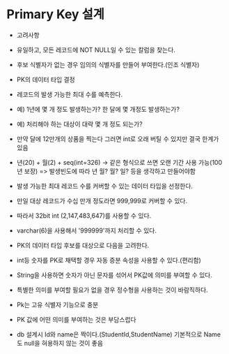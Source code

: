 # Primary Key 설계

- 고려사항
 
 - 유일하고, 모든 레코드에 NOT NULL일 수 있는 칼럼을 찾는다.

 - 후보 식별자가 없는 경우 임의의 식별자를 만들어 부여한다.(인조 식별자)
 
 - PK의 데이터 타입 결정

  - 레코드의 발생 가능한 최대 수를 예측한다.
  
   - 예) 1년에 몇 개 정도 발생하는가? 한 달에 몇 개정도 발생하는가?
   
   - 예) 처리해야 하는 대상이 대략 몇 개 정도 되는가?
   
   - 만약 달에 12만개의 상품을 찍는다 그러면 int로 오래 버틸 수 있지만 결국 한계가 있음
   
   - 년(20) + 월(2) + seq(int=326) -> 같은 형식으로 쓰면 오랜 기간 사용 가능(100년 보장) => 발생빈도에 따라 년 월? 월? 일? 등을 생각하고 만들어야함
   
   - 발생 가능한 최대 레코드 수를 커버할 수 있는 데이터 타입을 선정한다.
   
   - 만일 대상 레코드가 수십 만개 정도라면 999,999로 커버할 수 있다.
    
   - 따라서 32bit int (2,147,483,647)를 사용할 수 있다.
    
   - varchar(6)을 사용해서 '999999'까지 처리할 수 있다.
    
   - PK의 데이터 타입 후보를 대상으로 다음을 고려한다.
    
   - int등 숫자를 PK로 채택할 경우 자동 증분 속성을 사용할 수 있다.(편리함)
     
   - String을 사용하면 숫자가 아닌 문자를 섞어서 PK값에 의미를 부여할 수 있다.
     
   - 특별한 의미를 부여할 필요가 없을 경우 정수형을 사용하는 것이 바람직하다.
     
   - Pk는 고유 식별자 기능으로 충분
    
   - PK 값에 어떤 의미를 부여하는 것은 부담스럽다
     
    
   - db 설계시 Id와 name은 짝이다.(StudentId,StudentName) 기본적으로 Name도 null을 혀용하지 않는 것이 좋음
    
    
   
   
   
   
